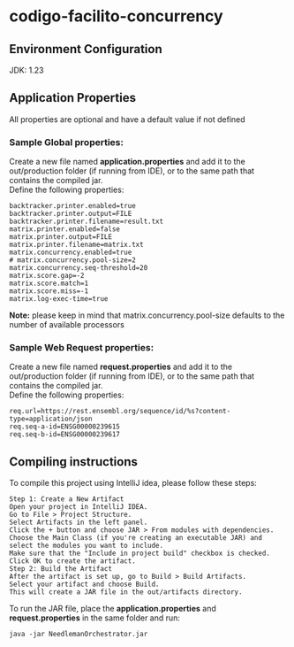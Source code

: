 # codigo-facilito-concurrency
## Environment Configuration
JDK: 1.23

## Application Properties
All properties are optional and have a default value if not defined

### Sample Global properties:
Create a new file named <b>application.properties</b> and add it to the out/production folder (if running from IDE), or to the same path that contains the compiled jar.<br> 
Define the following properties:
```
backtracker.printer.enabled=true
backtracker.printer.output=FILE
backtracker.printer.filename=result.txt
matrix.printer.enabled=false
matrix.printer.output=FILE
matrix.printer.filename=matrix.txt
matrix.concurrency.enabled=true
# matrix.concurrency.pool-size=2
matrix.concurrency.seq-threshold=20
matrix.score.gap=-2
matrix.score.match=1
matrix.score.miss=-1
matrix.log-exec-time=true
```
<b>Note:</b> please keep in mind that  matrix.concurrency.pool-size defaults to the number of available processors

### Sample Web Request properties:
Create a new file named <b>request.properties</b> and add it to the out/production folder (if running from IDE), or to the same path that contains the compiled jar. <br>
Define the following properties:
```
req.url=https://rest.ensembl.org/sequence/id/%s?content-type=application/json
req.seq-a-id=ENSG00000239615
req.seq-b-id=ENSG00000239617
```

## Compiling instructions
To compile this project using IntelliJ idea, please follow these steps:
```
Step 1: Create a New Artifact
Open your project in IntelliJ IDEA.
Go to File > Project Structure.
Select Artifacts in the left panel.
Click the + button and choose JAR > From modules with dependencies.
Choose the Main Class (if you're creating an executable JAR) and select the modules you want to include.
Make sure that the "Include in project build" checkbox is checked.
Click OK to create the artifact.
Step 2: Build the Artifact
After the artifact is set up, go to Build > Build Artifacts.
Select your artifact and choose Build.
This will create a JAR file in the out/artifacts directory.
```

To run the JAR file, place the <b>application.properties</b> and <b>request.properties</b> in the same folder and run:
```
java -jar NeedlemanOrchestrator.jar
```